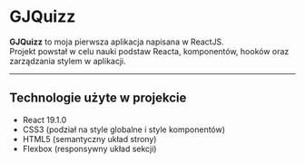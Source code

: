 # GJQuizz

**GJQuizz** to moja pierwsza aplikacja napisana w ReactJS.  
Projekt powstał w celu nauki podstaw Reacta, komponentów, hooków oraz zarządzania stylem w aplikacji.

---

## Technologie użyte w projekcie
- React 19.1.0
- CSS3 (podział na style globalne i style komponentów)
- HTML5 (semantyczny układ strony)
- Flexbox (responsywny układ sekcji)
